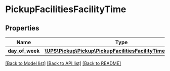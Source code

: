 # PickupFacilitiesFacilityTime

## Properties
Name | Type | Description | Notes
------------ | ------------- | ------------- | -------------
**day_of_week** | [**\UPS\Pickup\Pickup\PickupFacilitiesFacilityTimeDayOfWeek[]**](PickupFacilitiesFacilityTimeDayOfWeek.md) |  | 

[[Back to Model list]](../../README.md#documentation-for-models) [[Back to API list]](../../README.md#documentation-for-api-endpoints) [[Back to README]](../../README.md)

